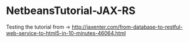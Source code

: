 NetbeansTutorial-JAX-RS
=======================

Testing the tutorial from -> http://jaxenter.com/from-database-to-restful-web-service-to-html5-in-10-minutes-46064.html
